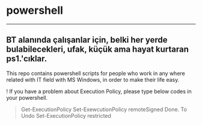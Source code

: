 # powershell
-----------------------------------------------------------------------------------------------------------
BT alanında çalışanlar için, belki her yerde bulabilecekleri, ufak, küçük ama hayat kurtaran ps1.'cıklar.
-----------------------------------------------------------------------------------------------------------
This repo contains powershell scripts for people who work in any where related with IT field with MS Windows, in order to make their life easy.

! If you have a problem about Execution Policy, please type below codes in your powershell.

>Get-ExecutionPolicy
>Set-ExewcutionPolicy remoteSigned
Done.
To Undo
>Set-ExecutionPolicy restricted
